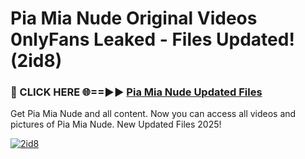 # Pia Mia Nude Original Videos 0nlyFans Leaked - Files Updated! (2id8)

<h3>🔴 CLICK HERE 🌐==►► <a href="https://tinyurl.com/52m3yx9h" rel="nofollow">Pia Mia Nude Updated Files</a></h3>

Get Pia Mia Nude and all content. Now you can access all videos and pictures of Pia Mia Nude. New Updated Files 2025!

[![2id8](https://i.imgur.com/TnHtlc8.gif)](https://tinyurl.com/52m3yx9h)
